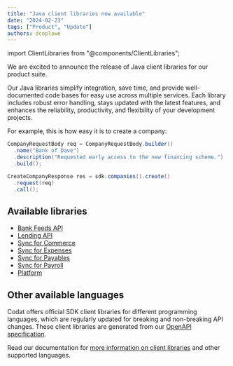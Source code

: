 ```yaml
---
title: "Java client libraries now available"
date: "2024-02-23"
tags: ["Product", "Update"]
authors: dcoplowe
---
```


import ClientLibraries from "@components/ClientLibraries";

We are excited to announce the release of Java client libraries for our product suite.

<!--truncate-->

Our Java libraries simplify integration, save time, and provide well-documented code bases for easy use across multiple services.
Each library includes robust error handling, stays updated with the latest features, and enhances the reliability, productivity, and flexibility of your development projects.

For example, this is how easy it is to create a company:

```java
CompanyRequestBody req = CompanyRequestBody.builder()
  .name("Bank of Dave")
  .description("Requested early access to the new financing scheme.")
  .build();

CreateCompanyResponse res = sdk.companies().create()
  .request(req)
  .call();
```

## Available libraries

- [Bank Feeds API](https://github.com/codatio/client-sdk-java/tree/main/bank-feeds)
- [Lending API](https://github.com/codatio/client-sdk-java/tree/main/lending)
- [Sync for Commerce](https://github.com/codatio/client-sdk-java/tree/main/sync-for-commerce)
- [Sync for Expenses](https://github.com/codatio/client-sdk-java/tree/main/sync-for-expenses)
- [Sync for Payables](https://github.com/codatio/client-sdk-java/tree/main/sync-for-payables)
- [Sync for Payroll](https://github.com/codatio/client-sdk-java/tree/main/sync-for-payroll)
- [Platform](https://github.com/codatio/client-sdk-java/tree/main/platform)

## Other available languages

Codat offers official SDK client libraries for different programming languages, which are regularly updated for breaking and non-breaking API changes. These client libraries are generated from our [OpenAPI specification](https://github.com/codatio/oas).

Read our documentation for [more information on client libraries](/get-started/libraries) and other supported languages.

<ClientLibraries />
